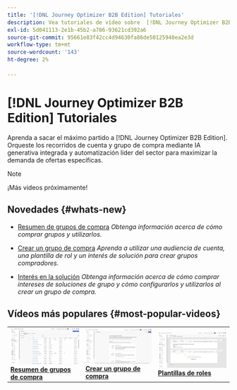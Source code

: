 ```yaml
---
title: '[!DNL Journey Optimizer B2B Edition] Tutoriales'
description: Vea tutoriales de vídeo sobre  [!DNL Journey Optimizer B2B Edition]. Mejore su comprensión de cómo organizar recorridos de cuenta y de grupo de compra, y mucho más.
exl-id: 5d041113-2e1b-45b2-a786-93621cd392a6
source-git-commit: 95661e83f42cc4d94630fa86de50125940ea2e3d
workflow-type: tm+mt
source-wordcount: '143'
ht-degree: 2%

---
```


# [!DNL Journey Optimizer B2B Edition] Tutoriales

Aprenda a sacar el máximo partido a [!DNL Journey Optimizer B2B Edition]. Orqueste los recorridos de cuenta y grupo de compra mediante IA generativa integrada y automatización líder del sector para maximizar la demanda de ofertas específicas.

>[!NOTE]
>
>¡Más videos próximamente!

## Novedades {#whats-new}

* [Resumen de grupos de compra](/help/buying-groups/buying-groups-overview.md)
  _Obtenga información acerca de cómo comprar grupos y utilizarlos._

* [Crear un grupo de compra](/help/buying-groups/create-a-buying-group.md)
  _Aprenda a utilizar una audiencia de cuenta, una plantilla de rol y un interés de solución para crear grupos compradores._

* [Interés en la solución](/help/buying-groups/solution-interest.md)
  _Obtenga información acerca de cómo comprar intereses de soluciones de grupo y cómo configurarlos y utilizarlos al crear un grupo de compra._

## Vídeos más populares {#most-popular-videos}

<table>
<tr>
<td>
<a href="/help/buying-groups/buying-groups-overview.md"><img alt="imagen en miniatura del vídeo Información general sobre los grupos de compra" src="assets/buying-groups-overview.png"></a>
<div><a href="/help/buying-groups/buying-groups-overview.md"><strong>Resumen de grupos de compra</strong></a></div>
</td>
<td>
<a href="/help/buying-groups/create-a-buying-group.md"><img alt="imagen en miniatura del vídeo &quot;Crear un grupo de compra&quot;" src="assets/create-a-buying-group.png"></a>
<div><a href="/help/buying-groups/create-a-buying-group.md"><strong>Crear un grupo de compra</strong></a></div>
</td>
<td>
<a href="/help/buying-groups/role-templates.md"><img alt="imagen en miniatura del vídeo &quot;Plantillas de funciones&quot;" src="assets/role-templates.png" /></a>
<div><a href="/help/buying-groups/role-templates.md"><strong>Plantillas de roles</strong></a></div>
</td>
</tr>
</table>
